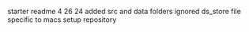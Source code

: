 starter readme
4 26 24
added src and data folders
ignored ds_store file specific to macs
setup repository

